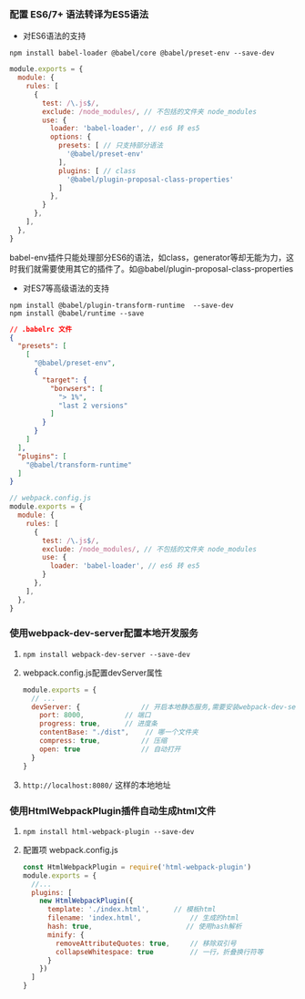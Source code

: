 ### 配置 ES6/7+ 语法转译为ES5语法

- 对ES6语法的支持

```
npm install babel-loader @babel/core @babel/preset-env --save-dev
```

```js
module.exports = {
  module: {
    rules: [
      {
        test: /\.js$/,
        exclude: /node_modules/, // 不包括的文件夹 node_modules
        use: {
          loader: 'babel-loader', // es6 转 es5
          options: {
            presets: [ // 只支持部分语法
              '@babel/preset-env'
            ],
            plugins: [ // class
              '@babel/plugin-proposal-class-properties'
            ]
          },
        }
      },
    ],
  },
}
```

babel-env插件只能处理部分ES6的语法，如class，generator等却无能为力，这时我们就需要使用其它的插件了。如@babel/plugin-proposal-class-properties

- 对ES7等高级语法的支持

```
npm install @babel/plugin-transform-runtime  --save-dev
npm install @babel/runtime --save
```

```json
// .babelrc 文件
{
  "presets": [
    [
      "@babel/preset-env",
      {
        "target": {
          "borwsers": [
            "> 1%",
            "last 2 versions"
          ]
        }
      }
    ]
  ],
  "plugins": [
    "@babel/transform-runtime"
  ]
}
```

```js
// webpack.config.js
module.exports = {
  module: {
    rules: [
      {
        test: /\.js$/,
        exclude: /node_modules/, // 不包括的文件夹 node_modules
        use: {
          loader: 'babel-loader', // es6 转 es5
        }
      },
    ],
  },
}
```

### 使用webpack-dev-server配置本地开发服务

1. `npm install webpack-dev-server --save-dev`

2. webpack.config.js配置devServer属性

   ```js
   module.exports = {
     // ... 
     devServer: { 				// 开启本地静态服务,需要安装webpack-dev-server
       port: 8000, 			// 端口
       progress: true, 		// 进度条
       contentBase: "./dist", 	 // 哪一个文件夹
       compress: true,			// 压缩
       open: true				// 自动打开
     }
   }
   ```

3. `http://localhost:8080/` 这样的本地地址

### 使用HtmlWebpackPlugin插件自动生成html文件

1. `npm install html-webpack-plugin --save-dev`

2. 配置项 webpack.config.js

   ```js
   const HtmlWebpackPlugin = require('html-webpack-plugin')
   module.exports = {
     //...
     plugins: [
       new HtmlWebpackPlugin({
         template: './index.html', 		// 模板html
         filename: 'index.html', 			// 生成的html
         hash: true, 					   // 使用hash解析
         minify: { 
           removeAttributeQuotes: true, 	// 移除双引号
           collapseWhitespace: true 		// 一行，折叠换行符等
         }
       })
     ]
   }
   ```

   ​